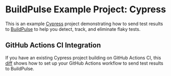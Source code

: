 # BuildPulse Example Project: Cypress

This is an example [Cypress](https://www.cypress.io) project demonstrating how to send test results to [BuildPulse](https://buildpulse.io) to help you detect, track, and eliminate flaky tests.

## GitHub Actions CI Integration

If you have an existing Cypress project building on GitHub Actions CI, this [diff](https://github.com/buildpulse/buildpulse-example-cypress/compare/pre-buildpulse...github-actions) shows how to set up your GitHub Actions workflow to send test results to BuildPulse.
